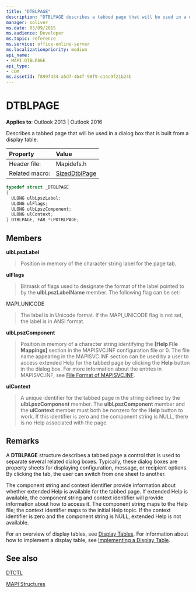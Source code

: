 ```yaml
---
title: "DTBLPAGE"
description: "DTBLPAGE describes a tabbed page that will be used in a dialog box that is built from a display table."
manager: soliver
ms.date: 03/09/2015
ms.audience: Developer
ms.topic: reference
ms.service: office-online-server
ms.localizationpriority: medium
api_name:
- MAPI.DTBLPAGE
api_type:
- COM
ms.assetid: f899f434-a5d7-4b4f-98f9-c14c9f21b24b
---
```


# DTBLPAGE

  
  
**Applies to**: Outlook 2013 | Outlook 2016 
  
Describes a tabbed page that will be used in a dialog box that is built from a display table. 
  
|Property |Value |
|:-----|:-----|
|Header file:  <br/> |Mapidefs.h  <br/> |
|Related macro:  <br/> |[SizedDtblPage](sizeddtblpage.md) <br/> |
   
```cpp
typedef struct _DTBLPAGE
{
  ULONG ulbLpszLabel;
  ULONG ulFlags;
  ULONG ulbLpszComponent;
  ULONG ulContext;
} DTBLPAGE, FAR *LPDTBLPAGE;

```

## Members

 **ulbLpszLabel**
  
> Position in memory of the character string label for the page tab.
    
 **ulFlags**
  
> Bitmask of flags used to designate the format of the label pointed to by the **ulbLpszLabelName** member. The following flag can be set: 
    
MAPI_UNICODE 
  
> The label is in Unicode format. If the MAPI_UNICODE flag is not set, the label is in ANSI format.
    
 **ulbLpszComponent**
  
> Position in memory of a character string identifying the **[Help File Mappings]** section in the MAPISVC.INF configuration file or 0. The file name appearing in the MAPISVC.INF section can be used by a user to access extended Help for the tabbed page by clicking the **Help** button in the dialog box. For more information about the entries in MAPISVC.INF, see [File Format of MAPISVC.INF](file-format-of-mapisvc-inf.md).
    
 **ulContext**
  
> A unique identifier for the tabbed page in the string defined by the **ulbLpszComponent** member. The **ulbLpszComponent** member and the **ulContext** member must both be nonzero for the **Help** button to work. If this identifier is zero and the component string is NULL, there is no Help associated with the page. 
    
## Remarks

A **DTBLPAGE** structure describes a tabbed page a control that is used to separate several related dialog boxes. Typically, these dialog boxes are property sheets for displaying configuration, message, or recipient options. By clicking the tab, the user can switch from one sheet to another. 
  
The component string and context identifier provide information about whether extended Help is available for the tabbed page. If extended Help is available, the component string and context identifier will provide information about how to access it. The component string maps to the Help file; the context identifier maps to the initial Help topic. If the context identifier is zero and the component string is NULL, extended Help is not available.
  
For an overview of display tables, see [Display Tables](display-tables.md). For information about how to implement a display table, see [Implementing a Display Table](display-table-implementation.md).
  
## See also



[DTCTL](dtctl.md)


[MAPI Structures](mapi-structures.md)

